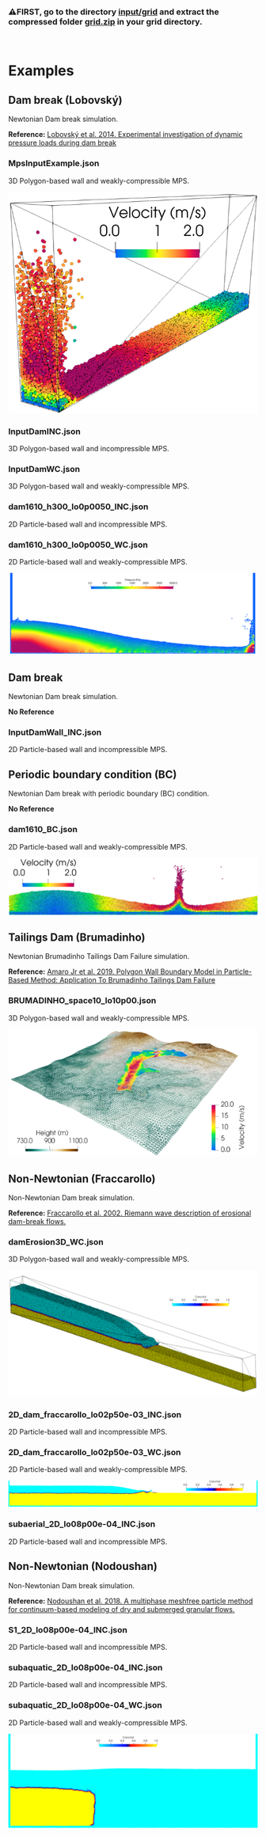 ### :warning:FIRST, go to the directory [**input/grid**](https://github.com/rubensamarojr/polymps/tree/master/input/grid) and extract the compressed folder [**grid.zip**](https://github.com/rubensamarojr/polymps/blob/master/input/grid/grid.zip) in your grid directory.
</br>

# Examples

## Dam break (Lobovský)

Newtonian Dam break simulation.

**Reference:** [Lobovský et al. 2014. Experimental investigation of dynamic pressure loads during dam break](https://doi.org/10.1016/j.jfluidstructs.2014.03.009)

### MpsInputExample.json

3D Polygon-based wall and weakly-compressible MPS.

![dam1610_3D.](dambreak3D.png)

### InputDamINC.json

3D Polygon-based wall and incompressible MPS.

### InputDamWC.json

3D Polygon-based wall and weakly-compressible MPS.

### dam1610_h300_lo0p0050_INC.json

2D Particle-based wall and incompressible MPS.

### dam1610_h300_lo0p0050_WC.json

2D Particle-based wall and weakly-compressible MPS.

![dam1610_2D.](dam1610_h300_lo0p0050_WC_image.png)
</br>

## Dam break

Newtonian Dam break simulation.

**No Reference**

### InputDamWall_INC.json

2D Particle-based wall and incompressible MPS.
</br>

## Periodic boundary condition (BC)

Newtonian Dam break with periodic boundary (BC) condition.

**No Reference**

### dam1610_BC.json

2D Particle-based wall and weakly-compressible MPS.

![dam1610_BC.](dambreak2D_BC.png)
</br>

## Tailings Dam (Brumadinho)

Newtonian Brumadinho Tailings Dam Failure simulation.

**Reference:** [Amaro Jr et al. 2019. Polygon Wall Boundary Model in Particle-Based Method: Application To Brumadinho Tailings Dam Failure](https://www.researchgate.net/publication/336852676_POLYGON_WALL_BOUNDARY_MODEL_IN_PARTICLE-BASED_METHOD_APPLICATION_TO_BRUMADINHO_TAILINGS_DAM_FAILURE)

### BRUMADINHO_space10_lo10p00.json

3D Polygon-based wall and weakly-compressible MPS.

![Brumadinho.](brumadinho3D.png)
</br>

## Non-Newtonian (Fraccarollo)

Non-Newtonian Dam break simulation.

**Reference:** [Fraccarollo et al. 2002. Riemann wave description of erosional dam-break flows.](https://doi.org/10.1017/S0022112002008455)

### damErosion3D_WC.json

3D Polygon-based wall and weakly-compressible MPS.

![damErosionWC_3D.](damErosion3D_WC_image.png)

### 2D_dam_fraccarollo_lo02p50e-03_INC.json

2D Particle-based wall and incompressible MPS.

### 2D_dam_fraccarollo_lo02p50e-03_WC.json

2D Particle-based wall and weakly-compressible MPS.

![dam_fraccarollo_2D.](2D_dam_fraccarollo_lo02p50e-03_WC_image.png)

### subaerial_2D_lo08p00e-04_INC.json

2D Particle-based wall and incompressible MPS.
</br>

## Non-Newtonian (Nodoushan)

Non-Newtonian Dam break simulation.

**Reference:** [Nodoushan et al. 2018. A multiphase meshfree particle method for continuum-based modeling of dry and submerged granular flows.](https://doi.org/10.1016/j.powtec.2018.04.071)

### S1_2D_lo08p00e-04_INC.json

2D Particle-based wall and incompressible MPS.

### subaquatic_2D_lo08p00e-04_INC.json

2D Particle-based wall and incompressible MPS.

### subaquatic_2D_lo08p00e-04_WC.json

2D Particle-based wall and weakly-compressible MPS.

![dam_nodoushan_2D.](subaquatic_2D_lo08p00e-04_WC_image.png)
